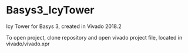 # Basys3_IcyTower
Icy Tower for Basys 3, created in Vivado 2018.2

To open project, clone repository and open vivado project file, located in vivado/vivado.xpr
